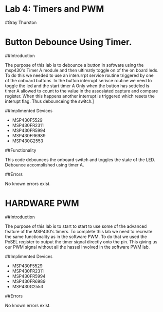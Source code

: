 # Lab 4: Timers and PWM

#Gray Thurston 

# Button Debounce Using Timer.

##Introduction 

The purpose of this lab is to debounce a button in software using the msp430's 
Timer A module and then ultimatly toggle on of the on board leds. To do this 
we needed to use an interurrpt service routine triggered by one of the onboard buttons.
In the button interrupt serivce routine we need to toggle the led and the start timer A 
Only when the button has setteled is timer A allowed to count to the value in the 
assosiated capture and compare register. When this happens another interrupt is triggered 
which resets the interupt flag. Thus debounceing the switch.]

##Implimented Devices
* MSP430F5529
* MSP430FR2311
* MSP430FR5994
* MSP430FR6989
* MSP430G2553

##Functionality 

This code debounces the onboard switch and toggles the state of the LED. Debounce accomplished 
using timer A. 

##Errors

No known errors exist. 

# HARDWARE PWM

##Introduction 

The purpose of this lab is to start to start to use some of the advanced feature of the 
MSP430's timers. To complete this lab we need to recreate the same functionality as in 
the software PWM. To do that we used the PxSEL register to output the timer signal directly 
onto the pin. This giving us our PWM signal without all the hassel involved in the software
PWM lab.

##Implimented Devices
* MSP430F5529
* MSP430FR2311
* MSP430FR5994
* MSP430FR6989
* MSP430G2553

##Errors

No known errors exist.


